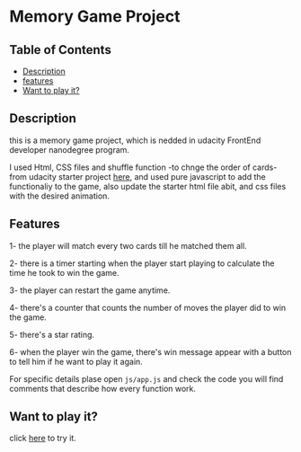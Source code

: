 # Memory Game Project

## Table of Contents

* [Description](#Description)
* [features](#features)
* [Want to play it?](#Want%20to%20play%20it?)

## Description

this is a memory game project, which is nedded in udacity FrontEnd developer nanodegree program.

I used Html, CSS files and shuffle function -to chnge the order of cards- from udacity starter project [here](https://github.com/udacity/fend-project-memory-game), and used pure javascript to add the functionaliy to the game, also update the starter html file abit, and css files with the desired animation.

## Features

1- the player will match every two cards till he matched them all.

2- there is a timer starting when the player start playing to calculate the time he took to win the game.

3- the player can restart the game anytime.

4- there's a counter that counts the number of moves the player did to win the game.

5- there's a star rating.

6- when the player win the game, there's win message appear with a button to tell him if he want to play it again.


For specific details plase open `js/app.js` and check the code you will find comments that describe how every function work.


## Want to play it?

click [here](https://naglaarafa.github.io/fend-project-memory-game/) to try it.
